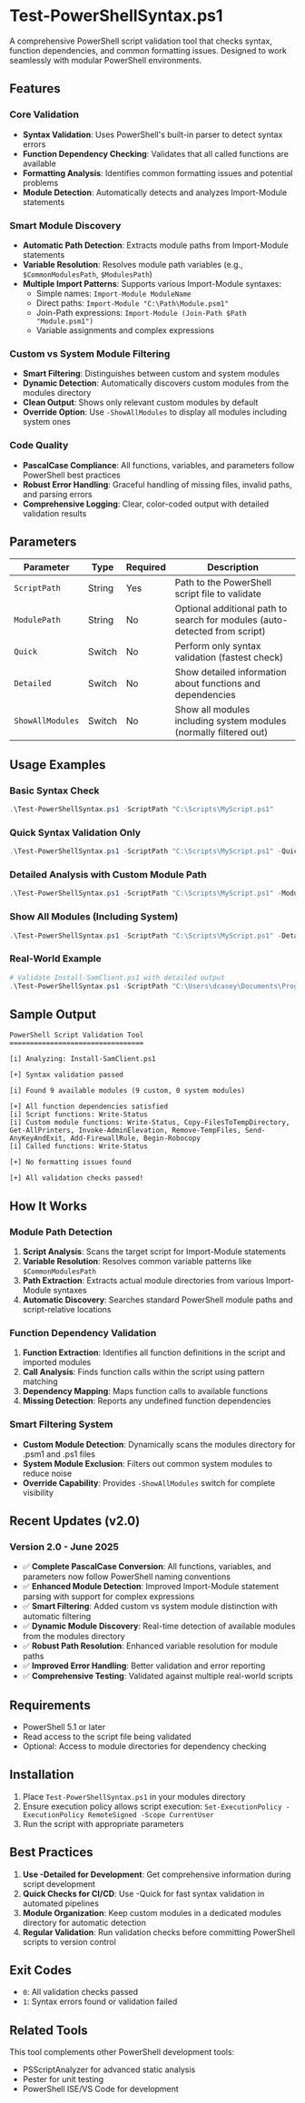 # Test-PowerShellSyntax.ps1

A comprehensive PowerShell script validation tool that checks syntax, function dependencies, and common formatting issues. Designed to work seamlessly with modular PowerShell environments.

## Features

### Core Validation

- **Syntax Validation**: Uses PowerShell's built-in parser to detect syntax errors
- **Function Dependency Checking**: Validates that all called functions are available
- **Formatting Analysis**: Identifies common formatting issues and potential problems
- **Module Detection**: Automatically detects and analyzes Import-Module statements

### Smart Module Discovery

- **Automatic Path Detection**: Extracts module paths from Import-Module statements
- **Variable Resolution**: Resolves module path variables (e.g., `$CommonModulesPath`, `$ModulesPath`)
- **Multiple Import Patterns**: Supports various Import-Module syntaxes:
  - Simple names: `Import-Module ModuleName`
  - Direct paths: `Import-Module "C:\Path\Module.psm1"`
  - Join-Path expressions: `Import-Module (Join-Path $Path "Module.psm1")`
  - Variable assignments and complex expressions

### Custom vs System Module Filtering

- **Smart Filtering**: Distinguishes between custom and system modules
- **Dynamic Detection**: Automatically discovers custom modules from the modules directory
- **Clean Output**: Shows only relevant custom modules by default
- **Override Option**: Use `-ShowAllModules` to display all modules including system ones

### Code Quality

- **PascalCase Compliance**: All functions, variables, and parameters follow PowerShell best practices
- **Robust Error Handling**: Graceful handling of missing files, invalid paths, and parsing errors
- **Comprehensive Logging**: Clear, color-coded output with detailed validation results

## Parameters

| Parameter        | Type   | Required | Description                                                                |
| ---------------- | ------ | -------- | -------------------------------------------------------------------------- |
| `ScriptPath`     | String | Yes      | Path to the PowerShell script file to validate                             |
| `ModulePath`     | String | No       | Optional additional path to search for modules (auto-detected from script) |
| `Quick`          | Switch | No       | Perform only syntax validation (fastest check)                             |
| `Detailed`       | Switch | No       | Show detailed information about functions and dependencies                 |
| `ShowAllModules` | Switch | No       | Show all modules including system modules (normally filtered out)          |

## Usage Examples

### Basic Syntax Check

```powershell
.\Test-PowerShellSyntax.ps1 -ScriptPath "C:\Scripts\MyScript.ps1"
```

### Quick Syntax Validation Only

```powershell
.\Test-PowerShellSyntax.ps1 -ScriptPath "C:\Scripts\MyScript.ps1" -Quick
```

### Detailed Analysis with Custom Module Path

```powershell
.\Test-PowerShellSyntax.ps1 -ScriptPath "C:\Scripts\MyScript.ps1" -ModulePath "C:\CustomModules" -Detailed
```

### Show All Modules (Including System)

```powershell
.\Test-PowerShellSyntax.ps1 -ScriptPath "C:\Scripts\MyScript.ps1" -Detailed -ShowAllModules
```

### Real-World Example

```powershell
# Validate Install-SamClient.ps1 with detailed output
.\Test-PowerShellSyntax.ps1 -ScriptPath "C:\Users\dcasey\Documents\Programming\Powershell\WCL\PublicPCs\scripts\Install-SamClient.ps1" -Detailed
```

## Sample Output

```
PowerShell Script Validation Tool
=================================

[i] Analyzing: Install-SamClient.ps1

[+] Syntax validation passed

[i] Found 9 available modules (9 custom, 0 system modules)

[+] All function dependencies satisfied
[i] Script functions: Write-Status
[i] Custom module functions: Write-Status, Copy-FilesToTempDirectory, Get-AllPrinters, Invoke-AdminElevation, Remove-TempFiles, Send-AnyKeyAndExit, Add-FirewallRule, Begin-Robocopy
[i] Called functions: Write-Status

[+] No formatting issues found

[+] All validation checks passed!
```

## How It Works

### Module Path Detection

1. **Script Analysis**: Scans the target script for Import-Module statements
2. **Variable Resolution**: Resolves common variable patterns like `$CommonModulesPath`
3. **Path Extraction**: Extracts actual module directories from various Import-Module syntaxes
4. **Automatic Discovery**: Searches standard PowerShell module paths and script-relative locations

### Function Dependency Validation

1. **Function Extraction**: Identifies all function definitions in the script and imported modules
2. **Call Analysis**: Finds function calls within the script using pattern matching
3. **Dependency Mapping**: Maps function calls to available functions
4. **Missing Detection**: Reports any undefined function dependencies

### Smart Filtering System

- **Custom Module Detection**: Dynamically scans the modules directory for .psm1 and .ps1 files
- **System Module Exclusion**: Filters out common system modules to reduce noise
- **Override Capability**: Provides `-ShowAllModules` switch for complete visibility

## Recent Updates (v2.0)

### Version 2.0 - June 2025

- ✅ **Complete PascalCase Conversion**: All functions, variables, and parameters now follow PowerShell naming conventions
- ✅ **Enhanced Module Detection**: Improved Import-Module statement parsing with support for complex expressions
- ✅ **Smart Filtering**: Added custom vs system module distinction with automatic filtering
- ✅ **Dynamic Module Discovery**: Real-time detection of available modules from the modules directory
- ✅ **Robust Path Resolution**: Enhanced variable resolution for module paths
- ✅ **Improved Error Handling**: Better validation and error reporting
- ✅ **Comprehensive Testing**: Validated against multiple real-world scripts

## Requirements

- PowerShell 5.1 or later
- Read access to the script file being validated
- Optional: Access to module directories for dependency checking

## Installation

1. Place `Test-PowerShellSyntax.ps1` in your modules directory
2. Ensure execution policy allows script execution: `Set-ExecutionPolicy -ExecutionPolicy RemoteSigned -Scope CurrentUser`
3. Run the script with appropriate parameters

## Best Practices

1. **Use -Detailed for Development**: Get comprehensive information during script development
2. **Quick Checks for CI/CD**: Use -Quick for fast syntax validation in automated pipelines
3. **Module Organization**: Keep custom modules in a dedicated modules directory for automatic detection
4. **Regular Validation**: Run validation checks before committing PowerShell scripts to version control

## Exit Codes

- `0`: All validation checks passed
- `1`: Syntax errors found or validation failed

## Related Tools

This tool complements other PowerShell development tools:

- PSScriptAnalyzer for advanced static analysis
- Pester for unit testing
- PowerShell ISE/VS Code for development
